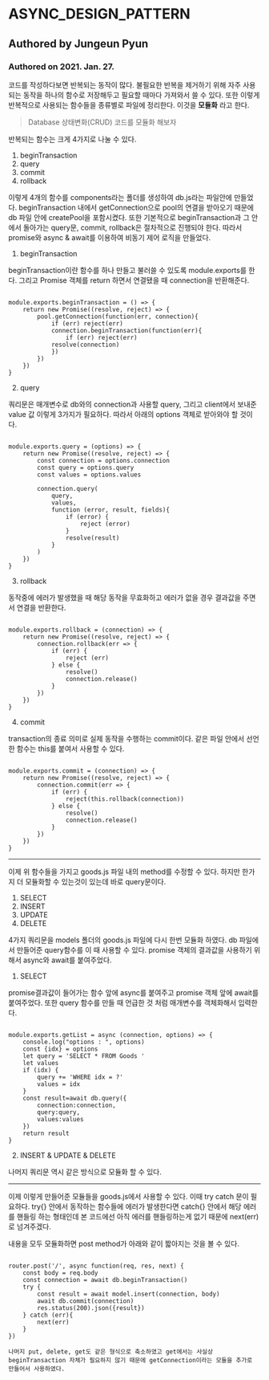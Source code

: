 # ASYNC_DESIGN_PATTERN
## Authored by Jungeun Pyun
### Authored on 2021. Jan. 27.


코드를 작성하다보면 반복되는 동작이 많다. 불필요한 반복을 제거하기 위해 자주 사용되는 동작을 하나의 함수로 저장해두고 필요할 때마다 가져와서 쓸 수 있다. 또한 이렇게 반복적으로 사용되는 함수들을 종류별로 파일에 정리한다. 이것을 **모듈화** 라고 한다.

> Database 상태변화(CRUD) 코드를 모듈화 해보자

반복되는 함수는 크게 4가지로 나눌 수 있다.

1.  beginTransaction
2.  query
3.  commit
4.  rollback

이렇게 4개의 함수를 components라는 폴더를 생성하여 db.js라는 파일안에 만들었다.
beginTransaction 내에서 getConnection으로 pool의 연결을 받아오기 때문에 db 파일 안에 createPool을 포함시켰다.
또한 기본적으로 beginTransaction과 그 안에서 돌아가는 query문, commit, rollback은 절차적으로 진행되야 한다. 따라서 promise와 async & await를 이용하여 비동기 제어 로직을 만들었다.

1. beginTransaction

beginTransaction이란 함수를 하나 만들고 불러쓸 수 있도록 module.exports를 한다. 그리고 Promise 객체를 return 하면서 연결됐을 때 connection을 반환해준다.

<pre><code>
module.exports.beginTransaction = () => { 
    return new Promise((resolve, reject) => { 
        pool.getConnection(function(err, connection){ 
            if (err) reject(err) 
            connection.beginTransaction(function(err){ 
                if (err) reject(err)
            resolve(connection)
            })
        })
    })
}
</code></pre>

2. query

쿼리문은 매개변수로 db와의 connection과 사용할 query, 그리고 client에서 보내준 value 값 이렇게 3가지가 필요하다. 따라서 아래의 options 객체로 받아와야 할 것이다. 

<pre><code>
module.exports.query = (options) => {
    return new Promise((resolve, reject) => {
        const connection = options.connection 
        const query = options.query
        const values = options.values

        connection.query( 
            query,
            values,
            function (error, result, fields){
                if (error) {
                    reject (error)
                }
                resolve(result)
            }
        )
    })
}
</code></pre>

3. rollback

동작중에 에러가 발생했을 때 해당 동작을 무효화하고 에러가 없을 경우 결과값을 주면서 연결을 반환한다.

<pre><code>
module.exports.rollback = (connection) => {
    return new Promise((resolve, reject) => {
        connection.rollback(err => {
            if (err) {
                reject (err)
            } else {
                resolve()
                connection.release()
            }
        })
    })
}
</code></pre>

4. commit

transaction의 종료 의미로 실제 동작을 수행하는 commit이다. 같은 파일 안에서 선언한 함수는 this를 붙여서 사용할 수 있다.

<pre><code>
module.exports.commit = (connection) => {
    return new Promise((resolve, reject) => {
        connection.commit(err => { 
            if (err) {
                reject(this.rollback(connection)) 
            } else {
                resolve()
                connection.release()
            }
        })
    })
}
</code></pre>

* * *

이제 위 함수들을 가지고 goods.js 파일 내의 method를 수정할 수 있다. 하지만 한가지 더 모듈화할 수 있는것이 있는데 바로 query문이다.

1. SELECT
2. INSERT
3. UPDATE
4. DELETE

4가지 쿼리문을 models 폴더의 goods.js 파일에 다시 한번 모듈화 하였다. db 파일에서 만들어준 query함수를 이 때 사용할 수 있다. promise 객체의 결과값을 사용하기 위해서 async와 await를 붙여주었다.

1. SELECT

promise결과값이 들어가는 함수 앞에 async를 붙여주고 promise 객체 앞에 await를 붙여주었다. 또한 query 함수를 만들 때 언급한 것 처럼 매개변수를 객체화해서 입력한다.

<pre><code>
module.exports.getList = async (connection, options) => {
    console.log("options : ", options)
    const {idx} = options
    let query = 'SELECT * FROM Goods '
    let values
    if (idx) { 
        query += 'WHERE idx = ?'
        values = idx
    }
    const result=await db.query({ 
        connection:connection,
        query:query,
        values:values
    })
    return result
} 
</code></pre>

2. INSERT & UPDATE & DELETE

나머지 쿼리문 역시 같은 방식으로 모듈화 할 수 있다.

* * *

이제 이렇게 만들어준 모듈들을 goods.js에서 사용할 수 있다. 이때 try catch 문이 필요하다. try{} 안에서 동작하는 함수들에 에러가 발생한다면 catch{} 안에서 해당 에러를 핸들링 하는 형태인데 본 코드에선 아직 에러를 핸들링하는게 없기 때문에 next(err)로 넘겨주겠다.

내용을 모두 모듈화하면 post method가 아래와 같이 짧아지는 것을 볼 수 있다. 

<pre><code>
router.post('/', async function(req, res, next) {
    const body = req.body
    const connection = await db.beginTransaction()
    try {
        const result = await model.insert(connection, body)
        await db.commit(connection)
        res.status(200).json({result})
    } catch (err){
        next(err)
    }
})

나머지 put, delete, get도 같은 형식으로 축소하였고 get에서는 사실상 beginTransaction 자체가 필요하지 않기 때문에 getConnection이라는 모듈을 추가로 만들어서 사용하였다.